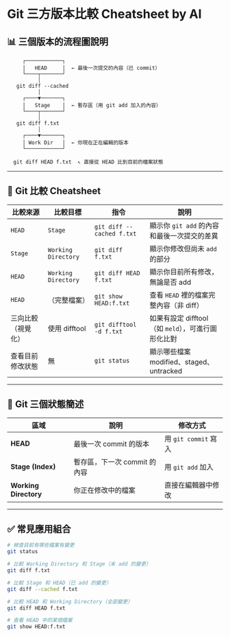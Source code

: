 # Git 三方版本比較 Cheatsheet by AI

## 📊 三個版本的流程圖說明

         ┌────────────┐
         │   HEAD     │  ← 最後一次提交的內容（已 commit）
         └────┬───────┘
              │
       git diff --cached
              │
         ┌────▼───────┐
         │   Stage    │  ← 暫存區（用 git add 加入的內容）
         └────┬───────┘
              │
       git diff f.txt
              │
         ┌────▼───────┐
         │ Work Dir   │  ← 你現在正在編輯的版本
         └────────────┘
    
      git diff HEAD f.txt  ↖︎ 直接從 HEAD 比到目前的檔案狀態


---

## 🧠 Git 比較 Cheatsheet

| 比較來源 | 比較目標 | 指令 | 說明 |
|-----------|-------------|--------|------|
| `HEAD` | `Stage` | `git diff --cached f.txt` | 顯示你 `git add` 的內容和最後一次提交的差異 |
| `Stage` | `Working Directory` | `git diff f.txt` | 顯示你修改但尚未 `add` 的部分 |
| `HEAD` | `Working Directory` | `git diff HEAD f.txt` | 顯示你目前所有修改，無論是否 add |
| `HEAD` | （完整檔案） | `git show HEAD:f.txt` | 查看 `HEAD` 裡的檔案完整內容（非 diff） |
| 三向比較（視覺化） | 使用 difftool | `git difftool -d f.txt` | 如果有設定 difftool（如 `meld`），可進行圖形化比對 |
| 查看目前修改狀態 | 無 | `git status` | 顯示哪些檔案 modified、staged、untracked |

---

## 📁 Git 三個狀態簡述

| 區域 | 說明 | 修改方式 |
|------|------|-----------|
| **HEAD** | 最後一次 commit 的版本 | 用 `git commit` 寫入 |
| **Stage (Index)** | 暫存區，下一次 commit 的內容 | 用 `git add` 加入 |
| **Working Directory** | 你正在修改中的檔案 | 直接在編輯器中修改 |

---

## ✅ 常見應用組合

```bash
# 檢查目前有哪些檔案有變更
git status

# 比較 Working Directory 和 Stage（未 add 的變更）
git diff f.txt

# 比較 Stage 和 HEAD（已 add 的變更）
git diff --cached f.txt

# 比較 HEAD 和 Working Directory（全部變更）
git diff HEAD f.txt

# 查看 HEAD 中的某個檔案
git show HEAD:f.txt
```
